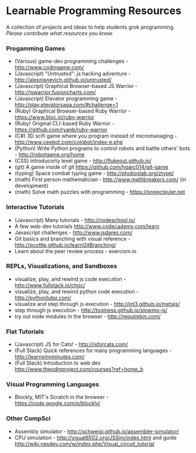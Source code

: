 # Learnable Programming Resources

A collection of projects and ideas to help students grok programming.
_Please contribute what resources you know._


### Progamming Games
* (Various) game-dev programming challenges - http://www.codingame.com/
* (Javascript) "Untrusted": js hacking adventure - http://alexnisnevich.github.io/untrusted/
* (Javascript) Graphical Browser-based JS Warrior - http://jswarrior.fusioncharts.com/
* (Javascript) Elevator programming game - http://play.elevatorsaga.com/#challenge=1
* (Ruby) Graphical Browser-based Ruby Warrior - https://www.bloc.io/ruby-warrior
* (Ruby) Original CLI-based Ruby Warrior - https://github.com/ryanb/ruby-warrior
* (C#) 3D scifi game where you program instead of micromanaging - http://www.ceebot.com/colobot/index-e.php
* (Python) Write Python programs to control robots and battle others' bots - http://robotgame.org/home
* (CSS) introducorty level game - http://flukeout.github.io/
* (git) A game inside of git https://github.com/hgarc014/git-game
* (typing) Space combat typing game - http://phoboslab.org/ztype/
* (math) First person mathematician - http://www.mathbreakers.com/ (in development)
* (math) Solve math puzzles with programming -  https://projecteuler.net

### Interactive Tutorials
* (Javascript) Many tutorials - http://nodeschool.io/
* A few web-dev tutorials http://www.codecademy.com/learn
* Javascript challenges - http://www.jsdares.com/
* Git basics and branching with visual reference - http://pcottle.github.io/learnGitBranching/
* Learn about the peer review process - exercism.io

### REPLs, Visualizations, and Sandboxes
* visualize, play, and rewind js code execution - http://www.fullstack.io/choc/
* visualize, play, and rewind python code execution - http://pythontutor.com/
* visualize and step through js execution - http://int3.github.io/metajs/
* step through js execution - http://toolness.github.io/slowmo-js/
* try out node modules in the browser - http://requirebin.com/

### Flat Tutorials
* (Javascript) JS for Cats! - http://jsforcats.com/
* (Full Stack) Quick references for many programming languages - http://learnxinyminutes.com/
* (Full Stack) Introduction to web dev http://www.theodinproject.com/courses?ref=home_b

### Visual Programming Languages
* Blockly, MIT's Scratch in the browser - https://code.google.com/p/blockly/

### Other CompSci
* Assembly simulator - http://schweigi.github.io/assembler-simulator/
* CPU simulation - http://visual6502.org/JSSim/index.html and guide http://wiki.nesdev.com/w/index.php/Visual_circuit_tutorial
